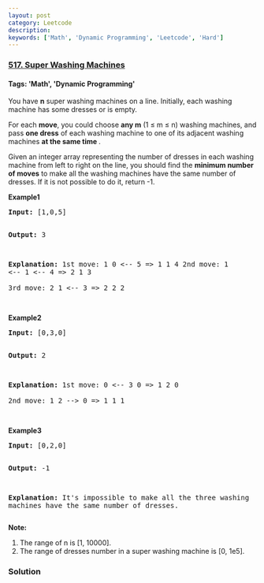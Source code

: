 ```yaml
---
layout: post
category: Leetcode
description: 
keywords: ['Math', 'Dynamic Programming', 'Leetcode', 'Hard']
---
```

### [517. Super Washing Machines](https://leetcode.com/problems/super-washing-machines)

#### Tags: 'Math', 'Dynamic Programming'

<div class="content__u3I1 question-content__JfgR"><div><p>You have <b>n</b> super washing machines on a line. Initially, each washing machine has some dresses or is empty. 
</p>
<p>For each <b>move</b>, you could choose <b>any m</b> (1 ≤ m ≤ n) washing machines, and pass <b>one dress</b> of each washing machine to one of its adjacent washing machines <b> at the same time </b>.  </p>
<p>Given an integer array representing the number of dresses in each washing machine from left to right on the line, you should find the <b>minimum number of moves</b> to make all the washing machines have the same number of dresses. If it is not possible to do it, return -1.</p>
<p><b>Example1</b>
</p><pre><b>Input:</b> [1,0,5]

<b>Output:</b> 3

<b>Explanation:</b> 
1st move:    1     0 &lt;-- 5    =&gt;    1     1     4
2nd move:    1 &lt;-- 1 &lt;-- 4    =&gt;    2     1     3    
3rd move:    2     1 &lt;-- 3    =&gt;    2     2     2   
</pre>
<p><b>Example2</b>
</p><pre><b>Input:</b> [0,3,0]

<b>Output:</b> 2

<b>Explanation:</b> 
1st move:    0 &lt;-- 3     0    =&gt;    1     2     0    
2nd move:    1     2 --&gt; 0    =&gt;    1     1     1     
</pre>
<p><b>Example3</b>
</p><pre><b>Input:</b> [0,2,0]

<b>Output:</b> -1

<b>Explanation:</b> 
It's impossible to make all the three washing machines have the same number of dresses. 
</pre>
<p></p>
<p><b>Note:</b><br/>
</p><ol>
<li>The range of n is [1, 10000].</li>
<li>The range of dresses number in a super washing machine is [0, 1e5].</li>
</ol>
<p></p></div></div>

### Solution
